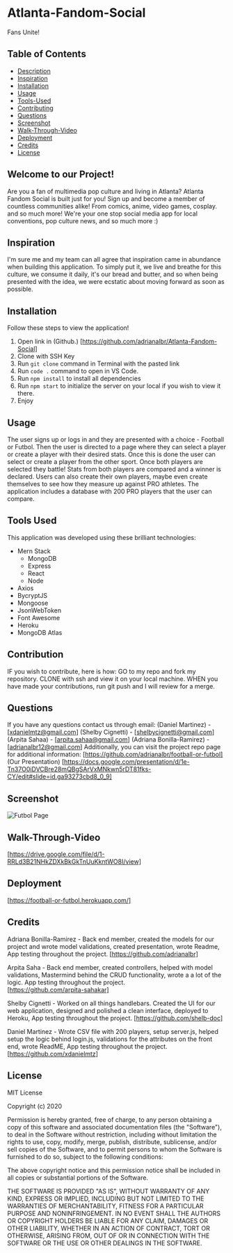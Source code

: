 # Atlanta-Fandom-Social

Fans Unite!

## Table of Contents

* [Description](#welcome-to-our-project)
* [Inspiration](#inspiration)
* [Installation](#installation)
* [Usage](#usage)
* [Tools-Used](#tools-used)
* [Contributing](#contribution)
* [Questions](#questions)
* [Screenshot](#screenshot)
* [Walk-Through-Video](#walk-through-vid)
* [Deployment](#deployment)
* [Credits](#credits)
* [License](#license)

## Welcome to our Project!

Are you a fan of multimedia pop culture and living in Atlanta? Atlanta Fandom Social is built just for you! Sign up and become a member of countless communities alike! From comics, anime, video games, cosplay. and so much more! 
We're your one stop social media app for local conventions, pop culture news, and so much more :)

## Inspiration

I'm sure me and my team can all agree that inspiration came in abundance when building this application. To simply put it, we live and breathe for this culture, we consume it daily, it's our bread and butter, and so when being presented with the idea, 
we were ecstatic about moving forward as soon as possible. 

## Installation

Follow these steps to view the application!

1. Open link in (Github.) [https://github.com/adrianalbr/Atlanta-Fandom-Social]
2. Clone with SSH Key
3. Run `git clone` command in Terminal with the pasted link
4. Run `code .` command to open in VS Code.
5. Run `npm install` to install all dependencies
6. Run `npm start` to initialize the server on your local if you wish to view it there.
7. Enjoy

## Usage

The user signs up or logs in and they are presented with a choice - Football or Futbol. Then the user is directed to a page where they can select a player or create a player with their desired stats. Once this is done the user can select or create a player from the other sport.
Once both players are selected they battle! Stats from both players are compared and a winner is declared. Users can also create their own players, maybe even create themselves to see how they measure up against PRO athletes. The application includes a database with 200 PRO players that the user can compare.

## Tools Used

This application was developed using these brilliant technologies:
* Mern Stack
  * MongoDB
  * Express
  * React 
  * Node
* Axios
* BycryptJS
* Mongoose
* JsonWebToken
* Font Awesome
* Heroku
* MongoDB Atlas

## Contribution

IF you wish to contribute, here is how:
GO to my repo and fork my repository.
CLONE with ssh and view it on your local machine.
WHEN you have made your contributions, run git push and I will review for a merge.

## Questions

If you have any questions contact us through email:
    (Daniel Martinez) - [xdanielmtz@gmail.com]
    (Shelby Cignetti) - [shelbycignetti@gmail.com]
    (Arpita Sahaa) - [arpita.sahaa@gmail.com]
    (Adriana Bonilla-Ramirez) - [adrianalbr12@gmail.com]
Additionally, you can visit the project repo page for additional information: [https://github.com/adrianalbr/football-or-futbol]
(Our Presentation) [https://docs.google.com/presentation/d/1e-Tn37O0iDVCBre28mQBgSArVxMNkwn5rDT81fks-CY/edit#slide=id.ga93273cbd8_0_9]


## Screenshot
![Futbol Page](documents/football-futbol-ss.jpg)


## Walk-Through-Video
[https://drive.google.com/file/d/1-RRLd3B21NHkZDXkBkGkTnUuKkntWO8I/view]

## Deployment
[https://football-or-futbol.herokuapp.com/]

## Credits

Adriana Bonilla-Ramirez - Back end member, created the models for our project and wrote model validations, created presentation, wrote Readme, App testing throughout the project.
[https://github.com/adrianalbr]

Arpita Saha  - Back end member, created controllers, helped with model validations, Mastermind behind the CRUD functionality, wrote a a lot of the logic. App testing throughout the project.  
[https://github.com/arpita-sahakar]

Shelby Cignetti - Worked on all things handlebars. Created the UI for our web application, designed and polished a clean interface, deployed to Heroku, App testing throughout the project.
[https://github.com/shelb-doc]

Daniel Martinez - Wrote CSV file with 200 players, setup server.js, helped setup the logic behind login.js, validations for the attributes on the front end, wrote ReadME, App testing throughout the project.
[https://github.com/xdanielmtz]


## License
MIT License

Copyright (c) 2020

Permission is hereby granted, free of charge, to any person obtaining a copy
of this software and associated documentation files (the "Software"), to deal
in the Software without restriction, including without limitation the rights
to use, copy, modify, merge, publish, distribute, sublicense, and/or sell
copies of the Software, and to permit persons to whom the Software is
furnished to do so, subject to the following conditions:

The above copyright notice and this permission notice shall be included in all
copies or substantial portions of the Software.

THE SOFTWARE IS PROVIDED "AS IS", WITHOUT WARRANTY OF ANY KIND, EXPRESS OR
IMPLIED, INCLUDING BUT NOT LIMITED TO THE WARRANTIES OF MERCHANTABILITY,
FITNESS FOR A PARTICULAR PURPOSE AND NONINFRINGEMENT. IN NO EVENT SHALL THE
AUTHORS OR COPYRIGHT HOLDERS BE LIABLE FOR ANY CLAIM, DAMAGES OR OTHER
LIABILITY, WHETHER IN AN ACTION OF CONTRACT, TORT OR OTHERWISE, ARISING FROM,
OUT OF OR IN CONNECTION WITH THE SOFTWARE OR THE USE OR OTHER DEALINGS IN THE
SOFTWARE.